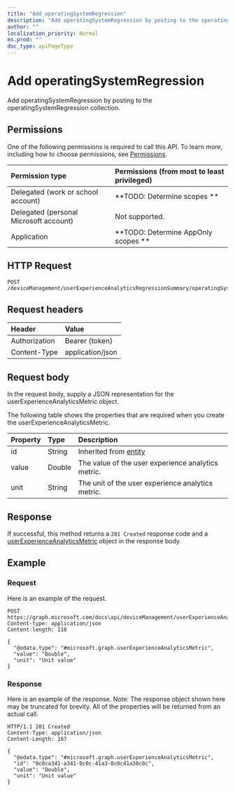 ```yaml
---
title: "Add operatingSystemRegression"
description: "Add operatingSystemRegression by posting to the operatingSystemRegression collection."
author: ""
localization_priority: Normal
ms.prod: ""
doc_type: apiPageType
---
```


# Add operatingSystemRegression

Add operatingSystemRegression by posting to the operatingSystemRegression collection.

## Permissions
One of the following permissions is required to call this API. To learn more, including how to choose permissions, see [Permissions](/concepts/permissions-reference.md).

|Permission type|Permissions (from most to least privileged)|
|:---|:---|
|Delegated (work or school account)|**TODO: Determine scopes **|
|Delegated (personal Microsoft account)|Not supported.|
|Application|**TODO: Determine AppOnly scopes **|

## HTTP Request
<!-- {
  "blockType": "ignored"
}
-->
``` http
POST /deviceManagement/userExperienceAnalyticsRegressionSummary/operatingSystemRegression/$ref
```

## Request headers
|Header|Value|
|:---|:---|
|Authorization|Bearer {token}|
|Content-Type|application/json|

## Request body
In the request body, supply a JSON representation for the userExperienceAnalyticsMetric object.

The following table shows the properties that are required when you create the userExperienceAnalyticsMetric.

|Property|Type|Description|
|:---|:---|:---|
|id|String| Inherited from [entity](../resources/entity.md)|
|value|Double|The value of the user experience analytics metric.|
|unit|String|The unit of the user experience analytics metric.|



## Response
If successful, this method returns a `201 Created` response code and a [userExperienceAnalyticsMetric](../resources/userexperienceanalyticsmetric.md) object in the response body.

## Example

### Request
Here is an example of the request.
<!-- {
  "blockType": "request",
  "name": "create_userexperienceanalyticsmetric_from_"
}
-->
``` http
POST https://graph.microsoft.com/docs\api/deviceManagement/userExperienceAnalyticsRegressionSummary/operatingSystemRegression
Content-type: application/json
Content-length: 118

{
  "@odata.type": "#microsoft.graph.userExperienceAnalyticsMetric",
  "value": "Double",
  "unit": "Unit value"
}
```

### Response
Here is an example of the response. Note: The response object shown here may be truncated for brevity. All of the properties will be returned from an actual call.
<!-- {
  "blockType": "response",
  "truncated": true,
  "@odata.type": "microsoft.graph.userexperienceanalyticsmetric"
}
-->
``` http
HTTP/1.1 201 Created
Content-Type: application/json
Content-Length: 167

{
  "@odata.type": "#microsoft.graph.userExperienceAnalyticsMetric",
  "id": "0c0ca341-a341-0c0c-41a3-0c0c41a30c0c",
  "value": "Double",
  "unit": "Unit value"
}
```

